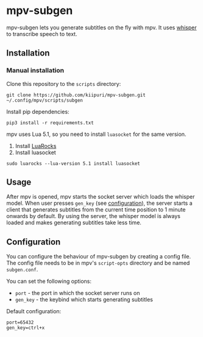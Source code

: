 # mpv-subgen
mpv-subgen lets you generate subtitles on the fly with mpv. It uses [whisper](https://github.com/openai/whisper) to transcribe speech to text.

## Installation
### Manual installation
Clone this repository to the `scripts` directory:
```
git clone https://github.com/kiipuri/mpv-subgen.git ~/.config/mpv/scripts/subgen
```
Install pip dependencies:
```
pip3 install -r requirements.txt
```

mpv uses Lua 5.1, so you need to install `luasocket` for the same version.
1. Install [LuaRocks](https://luarocks.org/)
2. Install luasocket
```
sudo luarocks --lua-version 5.1 install luasocket
```

## Usage
After mpv is opened, mpv starts the socket server which loads the whisper model.
When user presses `gen_key` (see [configuration](#configuration)), the server starts a client that generates subtitles from the current time position to 1 minute onwards by default.
By using the server, the whisper model is always loaded and makes generating subtitles take less time.

## Configuration
You can configure the behaviour of mpv-subgen by creating a config file.
The config file needs to be in mpv's `script-opts` directory and be named `subgen.conf`.

You can set the following options:
- `port` - the port in which the socket server runs on
- `gen_key` - the keybind which starts generating subtitles

Default configuration:
```
port=65432
gen_key=ctrl+x
```
